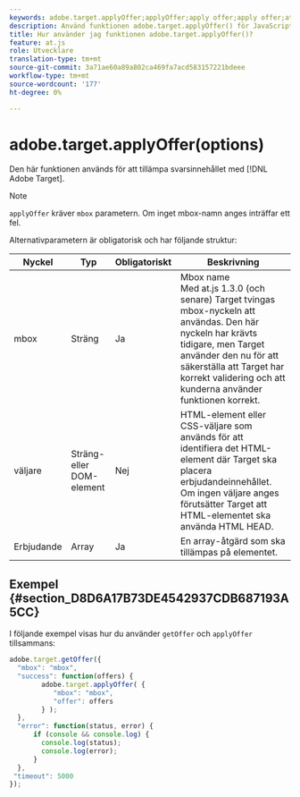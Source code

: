 ```yaml
---
keywords: adobe.target.applyOffer;applyOffer;apply offer;apply offer;at.js;functions;function
description: Använd funktionen adobe.target.applyOffer() för JavaScript-biblioteket för Adobe Target at.js om du vill använda svarsinnehållet.
title: Hur använder jag funktionen adobe.target.applyOffer()?
feature: at.js
role: Utvecklare
translation-type: tm+mt
source-git-commit: 3a71ae60a89a802ca469fa7acd583157221bdeee
workflow-type: tm+mt
source-wordcount: '177'
ht-degree: 0%

---
```



# adobe.target.applyOffer(options)

Den här funktionen används för att tillämpa svarsinnehållet med [!DNL Adobe Target].

>[!NOTE]
>
>`applyOffer` kräver  `mbox` parametern. Om inget mbox-namn anges inträffar ett fel.

Alternativparametern är obligatorisk och har följande struktur:

| Nyckel | Typ | Obligatoriskt | Beskrivning |
|--- |--- |--- |--- |
| mbox | Sträng | Ja | Mbox name<br>Med at.js 1.3.0 (och senare) Target tvingas mbox-nyckeln att användas. Den här nyckeln har krävts tidigare, men Target använder den nu för att säkerställa att Target har korrekt validering och att kunderna använder funktionen korrekt. |
| väljare | Sträng- eller DOM-element | Nej | HTML-element eller CSS-väljare som används för att identifiera det HTML-element där Target ska placera erbjudandeinnehållet. Om ingen väljare anges förutsätter Target att HTML-elementet ska använda HTML HEAD. |
| Erbjudande | Array | Ja | En array-åtgärd som ska tillämpas på elementet. |

## Exempel {#section_D8D6A17B73DE4542937CDB687193A5CC}

I följande exempel visas hur du använder `getOffer` och `applyOffer` tillsammans:

```javascript
adobe.target.getOffer({   
  "mbox": "mbox",   
  "success": function(offers) {           
        adobe.target.applyOffer( {  
           "mbox": "mbox", 
           "offer": offers  
        } ); 
  },   
  "error": function(status, error) {           
      if (console && console.log) { 
        console.log(status); 
        console.log(error); 
      } 
  }, 
 "timeout": 5000 
}); 
```
